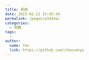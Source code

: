 ```yaml
---
title: 视频
date: 2023-02-21 15:45:34
permalink: /pages/e3d44a/
categories:
  - 收藏
tags:
  - 
author: 
  name: Yan
  link: https://github.com/chansanya
---
```

